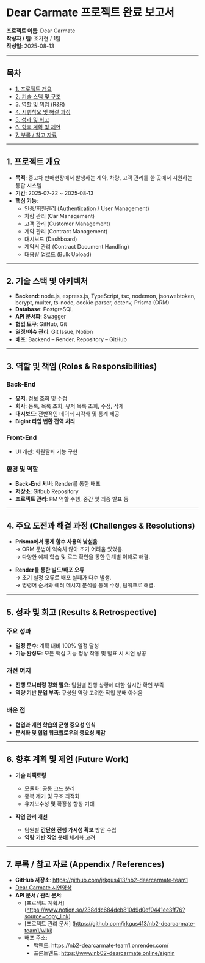 # Dear Carmate 프로젝트 완료 보고서

**프로젝트 이름**: Dear Carmate  
**작성자 / 팀**: 조가현 / 1팀  
**작성일**: 2025-08-13  

---

## 목차

- [1. 프로젝트 개요](#1-프로젝트-개요)  
- [2. 기술 스택 및 구조](#2-기술-스택-및-구조)  
- [3. 역할 및 책임 (R&R)](#3-역할-및-책임-rnr)  
- [4. 시행착오 및 해결 과정](#4-시행착오-및-해결-과정)  
- [5. 성과 및 회고](#5-성과-및-회고)  
- [6. 향후 계획 및 제언](#6-향후-계획-및-제언)  
- [7. 부록 / 참고 자료](#7-부록--참고-자료)  

---

## 1. 프로젝트 개요

- **목적**: 중고차 판매현장에서 발생하는 계약, 차량, 고객 관리를 한 곳에서 지원하는 통합 시스템
- **기간**: 2025‑07‑22 ~ 2025‑08‑13
- **핵심 기능**:
  - 인증/회원관리 (Authentication / User Management)
  - 차량 관리 (Car Management)
  - 고객 관리 (Customer Management)
  - 계약 관리 (Contract Management)
  - 대시보드 (Dashboard)
  - 계약서 관리 (Contract Document Handling)
  - 대용량 업로드 (Bulk Upload)  

---

## 2. 기술 스택 및 아키텍처  
- **Backend**: node.js, express.js, TypeScript, tsc, nodemon, jsonwebtoken, bcrypt, multer, ts-node, cookie‑parser, dotenv, Prisma (ORM)  
- **Database**: PostgreSQL  
- **API 문서화**: Swagger  
- **협업 도구**: GitHub, Git  
- **일정/이슈 관리**: Git Issue, Notion  
- **배포**: Backend – Render, Repository – GitHub  

---

## 3. 역할 및 책임 (Roles & Responsibilities)

### Back-End
- **유저**: 정보 조회 및 수정
- **회사**: 등록, 목록 조회, 유저 목록 조회, 수정, 삭제
- **대시보드**: 전반적인 데이터 시각화 및 통계 제공
- **Bigint 타입 변환 전역 처리**

### Front-End
- UI 개선: 회원탈퇴 기능 구현

### 환경 및 역할
- **Back‑End 서버**: Render를 통한 배포
- **저장소**: Gitbub Repository
- **프로젝트 관리**: PM 역할 수행, 중간 및 최종 발표 등  

---

## 4. 주요 도전과 해결 과정 (Challenges & Resolutions)
- **Prisma에서 통계 함수 사용의 낯설음**  
  → ORM 문법이 익숙치 않아 초기 어려움 있었음.  
  → 다양한 예제 학습 및 로그 확인을 통한 단계별 이해로 해결.  

- **Render를 통한 빌드/배포 오류**  
  → 초기 설정 오류로 배포 실패가 다수 발생.  
  → 명령어 순서와 에러 메시지 분석을 통해 수정, 팀워크로 해결.

---

## 5. 성과 및 회고 (Results & Retrospective)

### 주요 성과  
- **일정 준수**: 계획 대비 100% 일정 달성  
- **기능 완성도**: 모든 핵심 기능 정상 작동 및 발표 시 시연 성공  

### 개선 여지  
- **진행 모니터링 강화 필요**: 팀원별 진행 상황에 대한 실시간 확인 부족  
- **역량 기반 분업 부족**: 구성원 역량 고려한 작업 분배 아쉬움  


### 배운 점  
- **협업과 개인 학습의 균형 중요성 인식**  
- **문서화 및 협업 워크플로우의 중요성 체감**

---

## 6. 향후 계획 및 제언 (Future Work)
- **기술 리팩토링**  
  - 모듈화: 공통 코드 분리  
  - 중복 제거 및 구조 최적화  
  - 유지보수성 및 확장성 향상 기대  

- **작업 관리 개선**  
  - 팀원별 **간단한 진행 가시성 확보** 방안 수립  
  - **역량 기반 작업 분배** 체계화 고려  

---

## 7. 부록 / 참고 자료 (Appendix / References)

- **GitHub 저장소**: https://github.com/jrkgus413/nb2-dearcarmate‑team1  
- [Dear Carmate 시연영상](https://file.notion.so/f/f/a29b669d-e680-438e-b18c-08888fc54a21/2a51be65-35b2-493f-9fbe-441274b1a841/nb02-dear-carmate.mp4?table=block&id=24c6fd22-8e8d-8122-9baa-dce2875d5ac6&spaceId=a29b669d-e680-438e-b18c-08888fc54a21&expirationTimestamp=1755100800000&signature=OnkjaTc0UBDNyf5mVOVEJt3beNM9z_eqrr4uwWu1cIY&downloadName=nb02-dear-carmate.mp4)
- **API 문서 / 관리 문서**:
  - [프로젝트 계획서] (https://www.notion.so/238ddc684deb810d9d0ef0441ee3ff76?source=copy_link)
  - [프로젝트 관리 문서] (https://github.com/jrkgus413/nb2-dearcarmate-team1/wiki)
  - 배포 주소:
    - 백엔드: https://nb2-dearcarmate‑team1.onrender.com/  
    - 프론트엔드: https://www.nb02-dearcarmate.online/signin  
